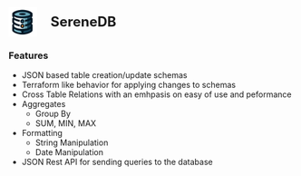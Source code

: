 <p align="left">
  <img src="pngs/serenedb.png" width="50" alt="Serene DB Logo" style="vertical-align: middle;">
  <span style="display: inline-block; vertical-align: middle; margin-left: 20px; font-size: 24px; font-weight: bold;">SereneDB</span>
</p>

### Features
- JSON based table creation/update schemas
- Terraform like behavior for applying changes to schemas
- Cross Table Relations with an emhpasis on easy of use and peformance
- Aggregates
    - Group By
    - SUM, MIN, MAX
- Formatting
    - String Manipulation
    - Date Manipulation
- JSON Rest API for sending queries to the database

